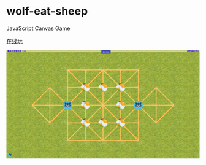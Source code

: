 # wolf-eat-sheep
JavaScript Canvas Game

[在线玩](https://ztftrue.github.io/wolf-eat-sheep/#/wolf-eat-sheep/wolf-eat-sheep)

![](screen-shot/1.png)